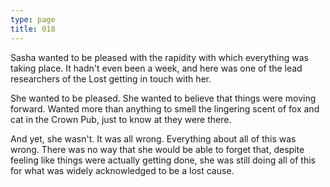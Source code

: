 ```yaml
---
type: page
title: 018
---
```


<!-- -->

Sasha wanted to be pleased with the rapidity with which everything was taking place. It hadn't even been a week, and here was one of the lead researchers of the Lost getting in touch with her.

She wanted to be pleased. She wanted to believe that things were moving forward. Wanted more than anything to smell the lingering scent of fox and cat in the Crown Pub, just to know at they were there.

And yet, she wasn't. It was all wrong. Everything about all of this was wrong. There was no way that she would be able to forget that, despite feeling like things were actually getting done, she was still doing all of this for what was widely acknowledged to be a lost cause.
